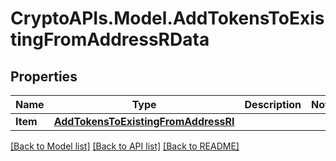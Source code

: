 # CryptoAPIs.Model.AddTokensToExistingFromAddressRData

## Properties

Name | Type | Description | Notes
------------ | ------------- | ------------- | -------------
**Item** | [**AddTokensToExistingFromAddressRI**](AddTokensToExistingFromAddressRI.md) |  | 

[[Back to Model list]](../README.md#documentation-for-models) [[Back to API list]](../README.md#documentation-for-api-endpoints) [[Back to README]](../README.md)

